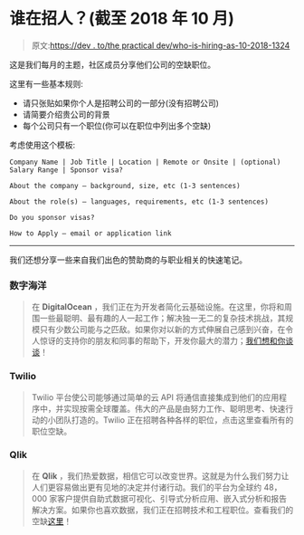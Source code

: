 # 谁在招人？(截至 2018 年 10 月)

> 原文:[https://dev . to/the practical dev/who-is-hiring-as-10-2018-1324](https://dev.to/thepracticaldev/who-is-hiring-as-of-october-2018-1324)

这是我们每月的主题，社区成员分享他们公司的空缺职位。

这里有一些基本规则:

*   请只张贴如果你个人是招聘公司的一部分(没有招聘公司)
*   请简要介绍贵公司的背景
*   每个公司只有一个职位(你可以在职位中列出多个空缺)

考虑使用这个模板:

```
Company Name | Job Title | Location | Remote or Onsite | (optional) Salary Range | Sponsor visa?

About the company — background, size, etc (1-3 sentences)

About the role(s) — languages, requirements, etc (1-3 sentences)

Do you sponsor visas?

How to Apply — email or application link 
```

* * *

我们还想分享一些来自我们出色的赞助商的与职业相关的快速笔记。

### 数字海洋

> 在 **DigitalOcean** ，我们正在为开发者简化云基础设施。在这里，你将和周围一些最聪明、最有趣的人一起工作；解决独一无二的复杂技术挑战，其规模只有少数公司能与之匹敌。如果你对以新的方式伸展自己感到兴奋，在令人惊讶的支持你的朋友和同事的帮助下，开发你最大的潜力；[我们想和你谈谈](https://www.digitalocean.com/company/careers/?utm_source=devto&utm_medium=display&utm_campaign=Devto_2018_Brand)！

### Twilio

> Twilio 平台使公司能够通过简单的云 API 将通信直接集成到他们的应用程序中，并实现按需全球覆盖。伟大的产品是由努力工作、聪明思考、快速行动的小团队打造的。Twilio 正在招聘各种各样的职位，点击这里查看所有的职位空缺。

### Qlik

> 在 **Qlik** ，我们热爱数据，相信它可以改变世界。这就是为什么我们努力让人们更容易做出更有见地的决定并付诸行动。我们的平台为全球约 48，000 家客户提供自助式数据可视化、引导式分析应用、嵌入式分析和报告解决方案。如果你也喜欢数据，我们正在招聘技术和工程职位。查看我们的空缺[这里](https://www.qlik.com/us/company/careers/job-listings?overridedefault=true&department=R%2526D&country=-1)！